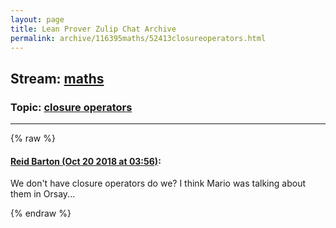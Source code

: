 ```yaml
---
layout: page
title: Lean Prover Zulip Chat Archive 
permalink: archive/116395maths/52413closureoperators.html
---
```


## Stream: [maths](index.html)
### Topic: [closure operators](52413closureoperators.html)

---


{% raw %}
#### [ Reid Barton (Oct 20 2018 at 03:56)](https://leanprover.zulipchat.com/#narrow/stream/116395-maths/topic/closure%20operators/near/136149856):
<p>We don't have closure operators do we? I think Mario was talking about them in Orsay...</p>


{% endraw %}
